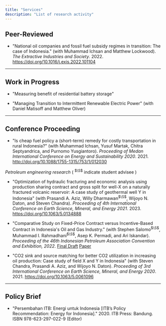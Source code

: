 ```yaml
---
title: "Services"
description: "List of research activity"
---
```


## Peer-Reviewed

- "National oil companies and fossil fuel subsidy regimes in transition: The case of Indonesia." (with Muhammad Ichsan and Matthew Lockwood). <i>The Extractive Industries and Society</i>. 2022. https://doi.org/10.1016/j.exis.2022.101104

---

## Work in Progress

- "Measuring benefit of residential battery storage"

- "Managing Transition to Intermittent Renewable Electric Power" (with Daniel Matisoff and Matthew Oliver)

---

## Conference Proceeding

- "Is cheap fuel policy a (short-term) remedy for costly transportation in rural Indonesia?" (with Muhammad Ichsan, Yusuf Martak, Chitra Septyandrica, and Purnomo Yusgiantoro). <i>Proceeding of Medan International Conference on Energy and Sustainability 2020</i>. 2021. http://doi.org/10.1088/1755-1315/753/1/012030

<i>Petroleum engineering research</i> ( <sup>$\S$</sup> indicate student advisee )

- "Optimization of hydraulic fracturing and economic analysis using production sharing contract and gross split for well-X on a naturally fractured volcanic reservoir: A case study of geothermal well Y in Indonesia" (with Prasandi A. Aziz,  Willy Dharmawan<sup>$\S$</sup>,  Wijoyo N. Daton, and  Steven Chandra). <i> Proceeding of 4th International Conference on Earth Science, Mineral, and Energy 2021</i>. 2023. https://doi.org/10.1063/5.0134888

- "Comparative Study on Fixed-Price Contract versus Incentive-Based Contract in Indonesia's Oil and Gas Industry." (with Stephen Salomo<sup>$\S$</sup>, Muhammad I. Rahmadhani<sup>$\S$</sup>, Asep K. Permadi, and Ari Iskandar). <i>Proceeding of the 46th Indonesian Petroleum Association Convention and Exhibition, 2022</i>. [Final Draft](/22_IPA_Final_Draft.pdf) [Paper](https://www.ipa.or.id/en/publications/comparative-study-on-fixed-price-contract-versus-incentive-based-contract-in-indonesia-s-oil-and-gas-industry)

- "CO2 sink and source matching for better CO2 utilization in increasing oil production: Case study of field X and Y in Indonesia" (with Steven Chandra, Prasandi A. Aziz, and Wijoyo N. Daton). <i>Proceeding of 3rd International Conference on Earth Science, Mineral, and Energy 2020</i>. 2021. https://doi.org/10.1063/5.0061096

---

## Policy Brief
- "Persembahan ITB: Energi untuk Indonesia [ITB’s Policy Recommendation: Energy for Indonesia]." 2020. ITB Press: Bandung. ISBN 978-623-297-022-9 (Editor)

 

